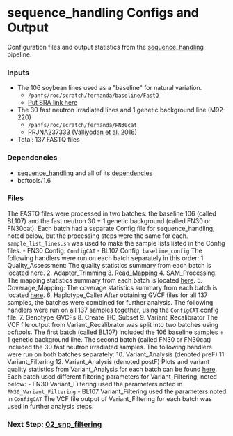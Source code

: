 # sequence_handling Configs and Output
Configuration files and output statistics from the [sequence_handling](https://github.com/MorrellLAB/sequence_handling) pipeline.

### Inputs
- The 106 soybean lines used as a "baseline" for natural variation.
    - `/panfs/roc/scratch/fernanda/baseline/FastQ` 
    - [Put SRA link here]()
- The 30 fast neutron irradiated lines and 1 genetic background line (M92-220)
    - `/panfs/roc/scratch/fernanda/FN30cat`
    - [PRJNA237333](https://www.ncbi.nlm.nih.gov/bioproject/PRJNA237333) ([Valliyodan et al. 2016](https://www.nature.com/articles/srep23598))
- Total: 137 FASTQ files

### Dependencies
- [sequence_handling](https://github.com/MorrellLAB/sequence_handling) and all of its [dependencies](https://github.com/MorrellLab/sequence_handling/wiki/Dependencies)
- bcftools/1.6

### Files
The FASTQ files were processed in two batches: the baseline 106 (called BL107) and the fast neutron 30 + 1 genetic background (called FN30 or FN30cat). Each batch had a separate Config file for sequence_handling, noted below, but the processing steps were the same for each. `sample_list_lines.sh` was used to make the sample lists listed in the Config files.
    - FN30 Config: `ConfigCAT`
    - BL107 Config: `baseline_config`
The following handlers were run on each batch separately in this order:
    1. Quality_Assessment: The quality statistics summary from each batch is located [here]().
    2. Adapter_Trimming
    3. Read_Mapping
    4. SAM_Processing: The mapping statistics summary from each batch is located [here]().
    5. Coverage_Mapping: The coverage statistics summary from each batch is located [here]().
    6. Haplotype_Caller
After obtaining GVCF files for all 137 samples, the batches were combined for further analysis. The following handlers were run on all 137 samples together, using the `ConfigCAT` config file:
    7. Genotype_GVCFs
    8. Create_HC_Subset
    9. Variant_Recalibrator
The VCF file output from Variant_Recalibrator was split into two batches using bcftools. The first batch (called BL107) included the 106 baseline samples + 1 genetic background line. The second batch (called FN30 or FN30cat) included the 30 fast neutron irradiated samples. The following handlers were run on both batches separately:
    10. Variant_Analysis (denoted preF)
    11. Variant_Filtering
    12. Variant_Analysis (denoted postF)
Plots and variant quality statistics from Variant_Analysis for each batch can be found [here](). Each batch used different filtering parameters for Variant_Filtering, noted below:
    - FN30 Variant_Filtering used the parameters noted in `FN30_Variant_Filtering`
    - BL107 Variant_Filtering used the parameters noted in `ConfigCAT`
The VCF file output of Variant_Filtering for each batch was used in further analysis steps.

### Next Step: [02_snp_filtering](https://github.com/MorrellLAB/Context_Variants_Soy/tree/master/02_snp_filtering)